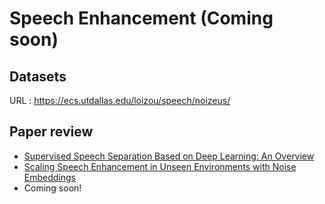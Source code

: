 # Speech Enhancement (Coming soon)
## Datasets  
URL : https://ecs.utdallas.edu/loizou/speech/noizeus/  
## Paper review  
- [Supervised Speech Separation Based on Deep Learning: An Overview](https://github.com/Doyosae/Speech_Enhancement/blob/master/paper/01.md)  
- [Scaling Speech Enhancement in Unseen Environments with Noise Embeddings](https://github.com/Doyosae/Speech_Enhancement/blob/master/paper/02.md)
- Coming soon!
